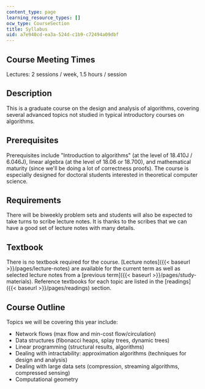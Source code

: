 ```yaml
---
content_type: page
learning_resource_types: []
ocw_type: CourseSection
title: Syllabus
uid: a7e940cd-ea3a-524d-c1b9-c72494a09dbf
---
```


Course Meeting Times
--------------------

Lectures: 2 sessions / week, 1.5 hours / session

Description
-----------

This is a graduate course on the design and analysis of algorithms, covering several advanced topics not studied in typical introductory courses on algorithms.

Prerequisites
-------------

Prerequisites include "Introduction to algorithms" (at the level of 18.410J / 6.046J), linear algebra (at the level of 18.06 or 18.700), and mathematical maturity (since we'll be doing a lot of correctness proofs). The course is especially designed for doctoral students interested in theoretical computer science.

Requirements
------------

There will be biweekly problem sets and students will also be expected to take turns to scribe lecture notes. It is thanks to the scribes that we can have a good set of lecture notes with many details.

Textbook
--------

There is no textbook required for the course. [Lecture notes]({{< baseurl >}}/pages/lecture-notes) are available for the current term as well as selected lecture notes from a [previous term]({{< baseurl >}}/pages/study-materials). Reference textbooks for each topic are listed in the [readings]({{< baseurl >}}/pages/readings) section.

Course Outline
--------------

Topics we will be covering this year include:

*   Network flows (max flow and min-cost flow/circulation)
*   Data structures (fibonacci heaps, splay trees, dynamic trees)
*   Linear programming (structural results, algorithms)
*   Dealing with intractability: approximation algorithms (techniques for design and analysis)
*   Dealing with large data sets (compression, streaming algorithms, compressed sensing)
*   Computational geometry